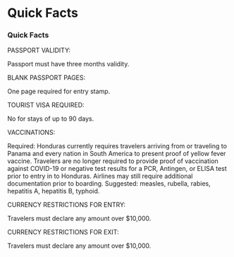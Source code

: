 # Quick Facts

### Quick Facts

PASSPORT VALIDITY:

Passport must have three months validity.

BLANK PASSPORT PAGES:

One page required for entry stamp.

TOURIST VISA REQUIRED:

No for stays of up to 90 days.

VACCINATIONS:

Required: Honduras currently requires travelers arriving from or traveling to Panama and every nation in South America to present proof of yellow fever vaccine. Travelers are no longer required to provide proof of vaccination against COVID-19 or negative test results for a PCR, Antingen, or ELISA test prior to entry in to Honduras. Airlines may still require additional documentation prior to boarding. Suggested: measles, rubella, rabies, hepatitis A, hepatitis B, typhoid.

CURRENCY RESTRICTIONS FOR ENTRY:

Travelers must declare any amount over $10,000.

CURRENCY RESTRICTIONS FOR EXIT:

Travelers must declare any amount over $10,000.